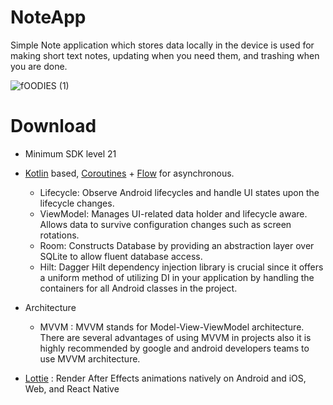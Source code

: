 # NoteApp
 Simple Note application which stores data locally in the device is used for making short text notes, updating when you need them, and trashing when you are done.

 ![fOODIES (1)](https://github.com/abhii2002/NoteApp/assets/87520905/61b6ea85-41a2-4169-96c2-978ae34155a6)

 
 # Download

 - Minimum SDK level 21
- [Kotlin](https://kotlinlang.org/) based, [Coroutines](https://developer.android.com/kotlin/coroutines) + [Flow](https://kotlinlang.org/api/kotlinx.coroutines/kotlinx-coroutines-core/kotlinx.coroutines.flow/) for asynchronous.

  - Lifecycle: Observe Android lifecycles and handle UI states upon the lifecycle changes.
  - ViewModel: Manages UI-related data holder and lifecycle aware. Allows data to survive configuration changes such as screen rotations.
  - Room: Constructs Database by providing an abstraction layer over SQLite to allow fluent database access.
  - Hilt: Dagger Hilt dependency injection library is crucial since it offers a uniform method of utilizing DI in your application by handling the containers for all Android classes in the project.
-  Architecture 
   - MVVM : MVVM stands for Model-View-ViewModel architecture. There are several advantages of using MVVM in projects also it is highly recommended by google and android developers teams to use MVVM architecture.
- [Lottie](https://github.com/airbnb/lottie-android) : Render After Effects animations natively on Android and iOS, Web, and React Native
